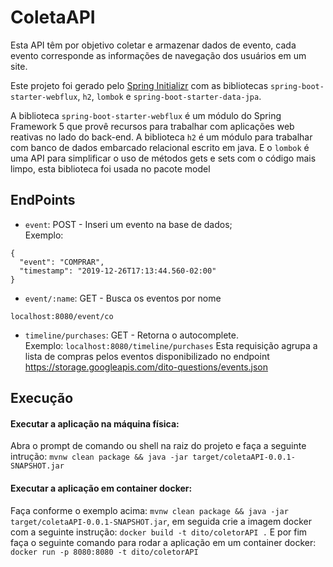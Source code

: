 # ColetaAPI
Esta API têm por objetivo coletar e armazenar dados de evento, cada 
evento corresponde as informações de navegação dos usuários em um site.

Este projeto foi gerado pelo [Spring Initializr](https://start.spring.io/) com as bibliotecas `spring-boot-starter-webflux`, `h2`, `lombok` e `spring-boot-starter-data-jpa`.

A biblioteca `spring-boot-starter-webflux` é um módulo do Spring Framework 5 que provê recursos para trabalhar com aplicações web reativas no lado do back-end.
A biblioteca `h2` é um módulo para trabalhar com banco de dados embarcado relacional escrito em java. 
E o `lombok` é uma API para simplificar o uso de métodos gets e sets com o código mais limpo, esta biblioteca foi usada no pacote model

## EndPoints

* `event`: POST - Inseri um evento na base de dados;  <br />
Exemplo: 
````
{
  "event": "COMPRAR",
  "timestamp": "2019-12-26T17:13:44.560-02:00"
}
````


* `event/:name`: GET - Busca os eventos por nome
````
localhost:8080/event/co
````
* `timeline/purchases`: GET -  Retorna o autocomplete. <br />
Exemplo: `localhost:8080/timeline/purchases`
Esta requisição agrupa a lista de compras pelos eventos disponibilizado no endpoint https://storage.googleapis.com/dito-questions/events.json

## Execução
#### Executar a aplicação na máquina física:
Abra o prompt de comando ou shell na raiz do projeto e faça a seguinte intrução:
`mvnw clean package && java -jar target/coletaAPI-0.0.1-SNAPSHOT.jar`

#### Executar a aplicação em container docker:
Faça conforme o exemplo acima:
`mvnw clean package && java -jar target/coletaAPI-0.0.1-SNAPSHOT.jar`, 
em seguida crie a imagem docker com a seguinte instrução:
`docker build -t dito/coletorAPI .`
E por fim faça o seguinte comando para rodar a aplicação em um container docker:
`docker run -p 8080:8080 -t dito/coletorAPI`
